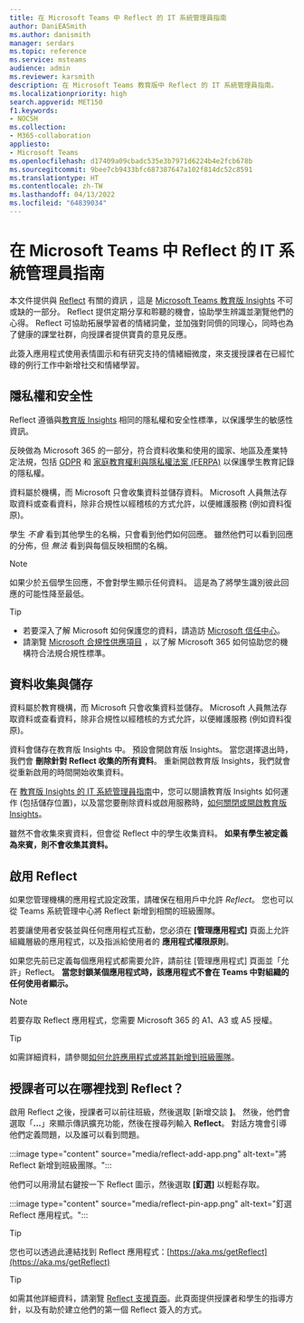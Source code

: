 ```yaml
---
title: 在 Microsoft Teams 中 Reflect 的 IT 系統管理員指南
author: DaniEASmith
ms.author: danismith
manager: serdars
ms.topic: reference
ms.service: msteams
audience: admin
ms.reviewer: karsmith
description: 在 Microsoft Teams 教育版中 Reflect 的 IT 系統管理員指南。
ms.localizationpriority: high
search.appverid: MET150
f1.keywords:
- NOCSH
ms.collection:
- M365-collaboration
appliesto:
- Microsoft Teams
ms.openlocfilehash: d17409a09cbadc535e3b7971d6224b4e2fcb678b
ms.sourcegitcommit: 9bee7cb9433bfc687387647a102f814dc52c8591
ms.translationtype: HT
ms.contentlocale: zh-TW
ms.lasthandoff: 04/13/2022
ms.locfileid: "64839034"
---
```

# <a name="it-admin-guide-to-reflect-in-microsoft-teams"></a>在 Microsoft Teams 中 Reflect 的 IT 系統管理員指南

本文件提供與 [Reflect](https://aka.ms/reflect) 有關的資訊 ，這是 [Microsoft Teams 教育版 Insights](class-insights.md) 不可或缺的一部分。 Reflect 提供定期分享和聆聽的機會，協助學生辨識並瀏覽他們的心得。 Reflect 可協助拓展學習者的情緒詞彙，並加強對同儕的同理心，同時也為了健康的課堂社群，向授課者提供寶貴的意見反應。

此簽入應用程式使用表情圖示和有研究支持的情緒細微度，來支援授課者在已經忙碌的例行工作中新增社交和情緒學習。


## <a name="privacy-and-security"></a>隱私權和安全性
Reflect 遵循與[教育版 Insights](class-insights.md) 相同的隱私權和安全性標準，以保護學生的敏感性資訊。

反映做為 Microsoft 365 的一部分，符合資料收集和使用的國家、地區及產業特定法規，包括 [GDPR](/compliance/regulatory/gdpr) 和 [家庭教育權利與隱私權法案 (FERPA)](/compliance/regulatory/offering-ferpa) 以保護學生教育記錄的隱私權。

資料屬於機構，而 Microsoft 只會收集資料並儲存資料。 Microsoft 人員無法存取資料或查看資料，除非合規性以經稽核的方式允許，以便維護服務 (例如資料復原)。

學生 *不會* 看到其他學生的名稱，只會看到他們如何回應。 雖然他們可以看到回應的分佈，但 *無法* 看到與每個反映相關的名稱。 

> [!NOTE]
> 如果少於五個學生回應，不會對學生顯示任何資料。 這是為了將學生識別彼此回應的可能性降至最低。

> [!TIP]
> * 若要深入了解 Microsoft 如何保護您的資料，請造訪 [Microsoft 信任中心](https://www.microsoft.com/trust-center)。
> * 請瀏覽 [Microsoft 合規性供應項目](/compliance/regulatory/offering-home) ，以了解 Microsoft 365 如何協助您的機構符合法規合規性標準。

## <a name="data-collection-and-storage"></a>資料收集與儲存
資料屬於教育機構，而 Microsoft 只會收集資料並儲存。 Microsoft 人員無法存取資料或查看資料，除非合規性以經稽核的方式允許，以便維護服務 (例如資料復原)。

資料會儲存在教育版 Insights 中。 預設會開啟育版 Insights。 當您選擇退出時，我們會 **刪除針對 Reflect 收集的所有資料**。 重新開啟教育版 Insights，我們就會從重新啟用的時間開始收集資料。

在 [教育版 Insights 的 IT 系統管理員指南](class-insights.md)中，您可以閱讀教育版 Insights 如何運作 (包括儲存位置)，以及當您要刪除資料或啟用服務時，[如何關閉或開啟教育版 Insights](class-insights.md#turn-insights-on-or-off)。

雖然不會收集來賓資料，但會從 Reflect 中的學生收集資料。 **如果有學生被定義為來賓，則不會收集其資料。** 

## <a name="enable-reflect"></a>啟用 Reflect
如果您管理機構的應用程式設定政策，請確保在租用戶中允許 *Reflect*。 您也可以從 Teams 系統管理中心將 Reflect 新增到相關的班級團隊。

若要讓使用者安裝並與任何應用程式互動，您必須在 **[管理應用程式]** 頁面上允許組織層級的應用程式，以及指派給使用者的 **應用程式權限原則**。

如果您先前已定義每個應用程式都需要允許，請前往 [管理應用程式] 頁面並「允許」Reflect。 **當您封鎖某個應用程式時，該應用程式不會在 Teams 中對組織的任何使用者顯示。**

> [!NOTE]
> 若要存取 Reflect 應用程式，您需要 Microsoft 365 的 A1、A3 或 A5 授權。

> [!TIP]
> 如需詳細資料，請參閱[如何允許應用程式或將其新增到班級團隊](manage-apps.md#allow-and-block-apps)。

## <a name="where-do-educators-find-reflect"></a>授課者可以在哪裡找到 Reflect？
啟用 Reflect 之後，授課者可以前往班級，然後選取 [新增交談 **]**。 然後，他們會選取「**...**」來顯示傳訊擴充功能，然後在搜尋列輸入 **Reflect**。 對話方塊會引導他們定義問題，以及誰可以看到問題。

:::image type="content" source="media/reflect-add-app.png" alt-text="將 Reflect 新增到班級團隊。":::

他們可以用滑鼠右鍵按一下 Reflect 圖示，然後選取 **[釘選]** 以輕鬆存取。

:::image type="content" source="media/reflect-pin-app.png" alt-text="釘選 Reflect 應用程式。":::

> [!TIP]
> 您也可以透過此連結找到 Reflect 應用程式：[https://aka.ms/getReflect](https://aka.ms/getReflect)

> [!TIP]
> 如需其他詳細資料，請瀏覽 [Reflect 支援頁面](https://support.microsoft.com/topic/e9198f62-7860-4532-821f-53ef14afa79a)。此頁面提供授課者和學生的指導方針，以及有助於建立他們的第一個 Reflect 簽入的方式。
